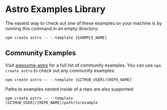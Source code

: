 # Astro Examples Library

The easiest way to check out one of these examples on your machine is by running this command in an empty directory:

```
npm create astro -- --template [EXAMPLE_NAME]
```

## Community Examples

Visit [awesome-astro](https://github.com/one-aalam/awesome-astro) for a full list of community examples. You can use `npm create astro` to check out any community examples:

```
npm create astro -- --template [GITHUB_USER]/[REPO_NAME]
```

Paths to examples nested inside of a repo are also supported:

```
npm create astro -- --template [GITHUB_USER]/[REPO_NAME]/path/to/example
```
